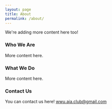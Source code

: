 ```yaml
---
layout: page
title: About
permalink: /about/
---
```


We're adding more content here too!

### Who We Are
More content here.

### What We Do

More content here.

### Contact Us
You can contact us here!
[wwu.aia.club@gmail.com](mailto:wwu.aia.club@gmail.com)
